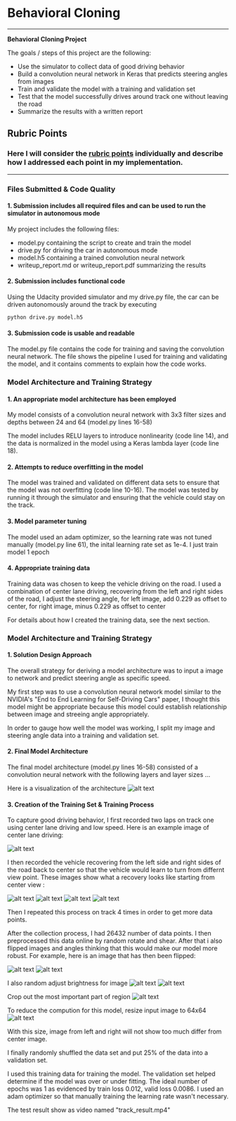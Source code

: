 # **Behavioral Cloning** 

---

**Behavioral Cloning Project**

The goals / steps of this project are the following:
* Use the simulator to collect data of good driving behavior
* Build a convolution neural network in Keras that predicts steering angles from images
* Train and validate the model with a training and validation set
* Test that the model successfully drives around track one without leaving the road
* Summarize the results with a written report


[//]: # (Image References)

[image1]: ./images/model.png "Model Visualization"
[image2]: ./images/crop.jpg "crop"
[image3]: ./images/gamma.jpg "gamma"
[image4]: ./images/resize.jpg "resize"
[image5]: ./images/center.jpg "center"
[image6]: ./images/left.jpg "left"
[image7]: ./images/right.jpg "right"
[image8]: ./images/flip.jpg "flip"
[image9]: ./images/left_shear.jpg "left_shear"
[image10]: ./images/right_shear.jpg "right_shear"

## Rubric Points
### Here I will consider the [rubric points](https://review.udacity.com/#!/rubrics/432/view) individually and describe how I addressed each point in my implementation.  

---
### Files Submitted & Code Quality

#### 1. Submission includes all required files and can be used to run the simulator in autonomous mode

My project includes the following files:
* model.py containing the script to create and train the model
* drive.py for driving the car in autonomous mode
* model.h5 containing a trained convolution neural network 
* writeup_report.md or writeup_report.pdf summarizing the results

#### 2. Submission includes functional code
Using the Udacity provided simulator and my drive.py file, the car can be driven autonomously around the track by executing 
```sh
python drive.py model.h5
```

#### 3. Submission code is usable and readable

The model.py file contains the code for training and saving the convolution neural network. The file shows the pipeline I used for training and validating the model, and it contains comments to explain how the code works.

### Model Architecture and Training Strategy

#### 1. An appropriate model architecture has been employed

My model consists of a convolution neural network with 3x3 filter sizes and depths between 24 and 64 (model.py lines 16-58) 

The model includes RELU layers to introduce nonlinearity (code line 14), and the data is normalized in the model using a Keras lambda layer (code line 18). 

#### 2. Attempts to reduce overfitting in the model

The model was trained and validated on different data sets to ensure that the model was not overfitting (code line 10-16). The model was tested by running it through the simulator and ensuring that the vehicle could stay on the track.

#### 3. Model parameter tuning

The model used an adam optimizer, so the learning rate was not tuned manually (model.py line 61), the inital learning rate set as 1e-4.
I just train model 1 epoch

#### 4. Appropriate training data

Training data was chosen to keep the vehicle driving on the road. I used a combination of center lane driving, recovering from the left and right sides of the road, I adjust the steering angle, for left image, add 0.229 as offset to center, for right image, minus 0.229 as offset to center

For details about how I created the training data, see the next section. 

### Model Architecture and Training Strategy

#### 1. Solution Design Approach

The overall strategy for deriving a model architecture was to input a image to network and predict steering angle as specific speed.

My first step was to use a convolution neural network model similar to the NVIDIA's "End to End Learning for Self-Driving Cars" paper, I thought this model might be appropriate because this model could establish relationship between image and streeing angle appropriately.

In order to gauge how well the model was working, I split my image and steering angle data into a training and validation set. 

#### 2. Final Model Architecture

The final model architecture (model.py lines 16-58) consisted of a convolution neural network with the following layers and layer sizes ...

Here is a visualization of the architecture 
![alt text][image1]

#### 3. Creation of the Training Set & Training Process

To capture good driving behavior, I first recorded two laps on track one using center lane driving and low speed. Here is an example image of center lane driving:

![alt text][image5]

I then recorded the vehicle recovering from the left side and right sides of the road back to center so that the vehicle would learn to turn from differnt view point. These images show what a recovery looks like starting from center view :

![alt text][image6]
![alt text][image9]
![alt text][image7]
![alt text][image10]

Then I repeated this process on track 4 times in order to get more data points.

After the collection process, I had 26432 number of data points. I then preprocessed this data online by random rotate and shear. After that i also flipped images and angles thinking that this would make our model more robust. For example, here is an image that has then been flipped:

![alt text][image5]
![alt text][image8]

I also random adjust brightness for image
![alt text][image5]
![alt text][image3]

Crop out the most important part of region
![alt text][image2]

To reduce the compution for this model, resize input image to 64x64
![alt text][image4]

With this size, image from left and right will not show too much differ from center image. 

I finally randomly shuffled the data set and put 25% of the data into a validation set. 

I used this training data for training the model. The validation set helped determine if the model was over or under fitting. The ideal number of epochs was 1 as evidenced by train loss 0.012, valid loss 0.0086. I used an adam optimizer so that manually training the learning rate wasn't necessary.

The test result show as video named "track_result.mp4"
